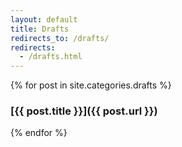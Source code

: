 ```yaml
---
layout: default
title: Drafts
redirects_to: /drafts/
redirects:
  - /drafts.html
---
```


{% for post in site.categories.drafts %}
### [{{ post.title }}]({{ post.url }})
{% endfor %}

